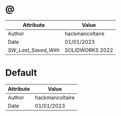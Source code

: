 # @
| Attribute | Value |
| ---  | ---     |
| Author | hackmancoltaire |
| Date | 01/01/2023 |
| _SW_Last_Saved_With_ | SOLIDWORKS 2022 |
# Default
| Attribute | Value |
| ---  | ---     |
| Author | hackmancoltaire |
| Date | 01/01/2023 |
